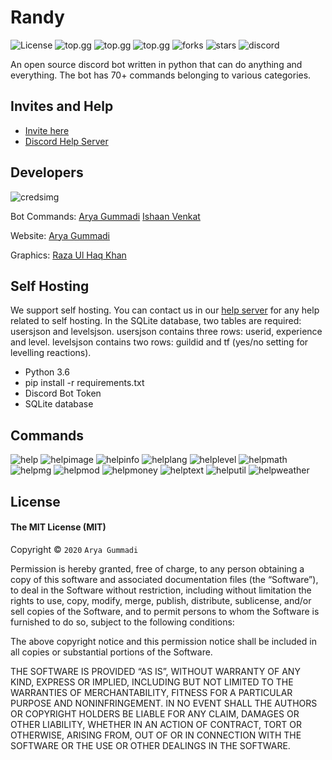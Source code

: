 # Randy
![License](https://img.shields.io/github/license/bulkypanda/RandyDev?color=Violet)
![top.gg](https://top.gg/api/widget/status/696185454759903264.svg)
![top.gg](https://top.gg/api/widget/lib/696185454759903264.svg)
![top.gg](https://top.gg/api/widget/upvotes/696185454759903264.svg)
![forks](https://img.shields.io/github/forks/bulkypanda/RandyDev?style=social)
![stars](https://img.shields.io/github/stars/bulkypanda/RandyDev?style=social)
![discord](https://img.shields.io/discord/699467769724403742)

An open source discord bot written in python that can do anything and everything. The bot has 70+ commands belonging to various categories. 

## Invites and Help
- [Invite here](https://bit.ly/2zVYHyf)
- [Discord Help Server](https://discord.com/invite/Gk8vH2M)

## Developers
![credsimg](https://cdn.discordapp.com/attachments/717237991474724908/724827377103798332/unknown.png)

Bot Commands:
[Arya Gummadi](https://www.github.com/bulkypanda) 
[Ishaan Venkat](https://www.github.com/hvhvuu)

Website:
[Arya Gummadi](https://www.github.com/bulkypanda)

Graphics:
[Raza Ul Haq Khan](https://www.github.com/squidtopus)



## Self Hosting

We support self hosting. You can contact us in our [help server](https://discord.com/invite/Gk8vH2M) for any help related to self hosting. In the SQLite database, two tables are required: usersjson and levelsjson. usersjson contains three rows: userid, experience and level. levelsjson contains two rows: guildid and tf (yes/no setting for levelling reactions).
- Python 3.6
- pip install -r requirements.txt
- Discord Bot Token
- SQLite database

## Commands

![help](https://cdn.discordapp.com/attachments/702004739742892042/724820255678922793/unknown.png)
![helpimage](https://cdn.discordapp.com/attachments/702004739742892042/724821712188735538/unknown.png)
![helpinfo](https://cdn.discordapp.com/attachments/702004739742892042/724822803613876324/unknown.png)
![helplang](https://cdn.discordapp.com/attachments/702004739742892042/724823070493114428/unknown.png)
![helplevel](https://cdn.discordapp.com/attachments/702004739742892042/724823312022372846/unknown.png)
![helpmath](https://cdn.discordapp.com/attachments/702004739742892042/724823699945029642/unknown.png)
![helpmg](https://cdn.discordapp.com/attachments/702004739742892042/724824428231262329/unknown.png)
![helpmod](https://cdn.discordapp.com/attachments/702004739742892042/724824833593966592/unknown.png)
![helpmoney](https://cdn.discordapp.com/attachments/702004739742892042/724825094668681276/unknown.png)
![helptext](https://cdn.discordapp.com/attachments/702004739742892042/724825314777366549/unknown.png)
![helputil](https://cdn.discordapp.com/attachments/702004739742892042/724825547460575262/unknown.png)
![helpweather](https://cdn.discordapp.com/attachments/702004739742892042/724826150311952384/unknown.png)

## License
#### The MIT License (MIT)

Copyright ©  `2020`  `Arya Gummadi`

Permission is hereby granted, free of charge, to any person obtaining a copy of this software and associated documentation files (the “Software”), to deal in the Software without restriction, including without limitation the rights to use, copy, modify, merge, publish, distribute, sublicense, and/or sell copies of the Software, and to permit persons to whom the Software is furnished to do so, subject to the following conditions:

The above copyright notice and this permission notice shall be included in all copies or substantial portions of the Software.

THE SOFTWARE IS PROVIDED “AS IS”, WITHOUT WARRANTY OF ANY KIND, EXPRESS OR IMPLIED, INCLUDING BUT NOT LIMITED TO THE WARRANTIES OF MERCHANTABILITY, FITNESS FOR A PARTICULAR PURPOSE AND NONINFRINGEMENT. IN NO EVENT SHALL THE AUTHORS OR COPYRIGHT HOLDERS BE LIABLE FOR ANY CLAIM, DAMAGES OR OTHER LIABILITY, WHETHER IN AN ACTION OF CONTRACT, TORT OR OTHERWISE, ARISING FROM, OUT OF OR IN CONNECTION WITH THE SOFTWARE OR THE USE OR OTHER DEALINGS IN THE SOFTWARE.

